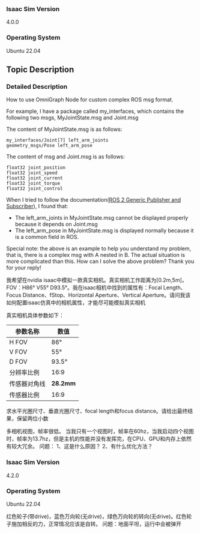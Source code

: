 ### Isaac Sim Version

4.0.0

### Operating System

Ubuntu 22.04

## Topic Description

### Detailed Description

How to use OmniGraph Node for custom complex ROS msg format.

For example, I have a package called my_interfaces, which contains the following two msgs, MyJointState.msg and Joint.msg

The content of MyJointState.msg is as follows:
```ROSMsg
my_interfaces/Joint[7] left_arm_joints
geometry_msgs/Pose left_arm_pose
```

The content of msg and Joint.msg is as follows:
```ROSMsg
float32 joint_position
float32 joint_speed
float32 joint_current
float32 joint_torque
float32 joint_control
```

When I tried to follow the documentation([ROS 2 Generic Publisher and Subscriber](https://docs.omniverse.nvidia.com/isaacsim/latest/ros2_tutorials/tutorial_ros2_generic_publisher_subscriber.html#getting-started)), I found that:
- The left_arm_joints in MyJointState.msg cannot be displayed properly because it depends on Joint.msg
- The left_arm_pose in MyJointState.msg is displayed normally because it is a common field in ROS.

Special note: the above is an example to help you understand my problem, that is, there is a complex msg with A nested in B. The actual situation is more complicated than this.
How can I solve the above problem? Thank you for your reply!


我希望在nvidia isaac中模拟一款真实相机。真实相机工作距离为[0.2m,5m]，FOV：H86° V55° D93.5°。我在isaac相机中找到的属性有：Focal Length、Focus Distance、fStop、Horizontal Aperture、Vertical Aperture。请问我该如何配置isaac仿真中的相机属性，才能尽可能模拟真实相机


真实相机具体参数如下：

| 参数名称   | 数值         |
| ------ | ---------- |
| H FOV  | 86°        |
| V FOV  | 55°        |
| D FOV  | 93.5°      |
| 分辨率比例  | 16:9       |
| 传感器对角线 | **28.2mm** |
| 传感器比例  | 16:9       |

求水平光圈尺寸、垂直光圈尺寸、focal length和focus distance。请给出最终结果，保留两位小数


多相机视图，帧率很低。
当我只有一个视图时，帧率在60hz，当我启动四个视图时，帧率为13.7hz，但是主机的性能并没有发挥完，在CPU、GPU和内存上依然有较大冗余。
问题：
1、这是什么原因？
2、有什么优化方法？


### Isaac Sim Version
4.2.0
### Operating System
Ubuntu 22.04

红色轮子(带drive)，蓝色万向轮(无drive)，绿色万向轮的转向(无drive)。红色轮子施加相反的力，正常情况应该是自转。
问题：地面平坦，运行中会被弹开